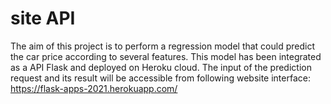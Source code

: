 # site API

The aim of this project is to perform a regression model that could predict the car price according to several features.
This model has been integrated as a API Flask and deployed on Heroku cloud.
The input of the prediction request and its result will be accessible from following website interface:
https://flask-apps-2021.herokuapp.com/

